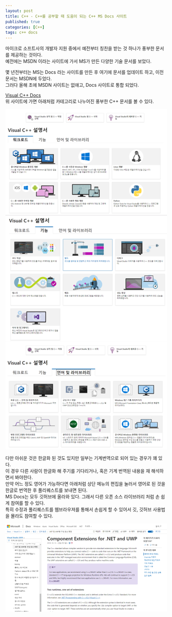 ```yaml
---
layout: post
title: C++ - C++를 공부할 때 도움이 되는 C++ MS Docs 사이트
published: true
categories: [C++]
tags: c++ docs
---
```

마이크로 소프트사의 개발자 지원 중에서 예전부터 칭찬을 받는 것 하나가 풍부한 문서를 제공하는 것이다.  
예전에는 MSDN 이라는 사이트에 가서 MS가 만든 다양한 기술 문서를 보았다.  

몇 년전부터는 MS는 Docs 라는 사이트를 만든 후 여기에 문서를 업데이트 하고, 이전 문서는 MSDN에 두었다.  
그러다 올해 초에 MSDN 사이트는 없애고, Docs 사이트로 통합 되었다. 

[Visual C++ Docs](https://docs.microsoft.com/ko-kr/cpp/?WT.mc_id=DT-MVP-4024485 )  
위 사이트에 가면 아래처럼 카테고리로 나누어진 풍부한 C++ 문서를 볼 수 있다.  
  
![](/images/2019/101.PNG)  
![](/images/2019/102.PNG)  
![](/images/2019/103.PNG)  
  
  
다만 아쉬운 것은 한글화 된 것도 있지만 일부는 기계번역으로 되어 있는 경우가 꽤 있다.  
이 경우 다른 사람이 한글화 해 주기를 기다리거나, 혹은 기계 번역된 내용을 재 해석하면서 봐야한다.  
만약 어느 정도 영어가 가능하다면 아래처럼 상단 메뉴의 편집을 눌러서 영어로 된 것을 한글로 번역한 후 풀리퀘스트를 보내면 된다.  
MS Docs는 모두 깃허브에 올라와 있다. 그래서 다른 오픈 소스 라이브러리 처럼 손 쉽게 참여를 할 수 있다.  
특히 수정과 풀리퀘스트를 웹브라우져를 통해서 손쉽게 할 수 있어서 깃, 깃허브 사용법을 몰라도 참여할 수 있다.  
  
![](/images/2019/105.PNG)   
  
